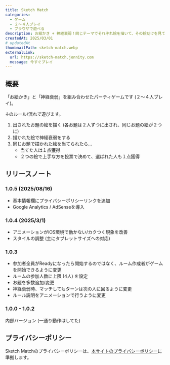```yaml
---
title: Sketch Match
categories:
  - ゲーム
  - ２～４人プレイ
  - ブラウザで遊べる
description: お絵かき + 神経衰弱！同じテーマでそれぞれ絵を描いて、その絵だけを見て神経衰弱をする
createdAt: 2025/03/01
# updatedAt
thumbnailPath: sketch-match.webp
externalLink:
  url: https://sketch-match.jonnity.com
  message: 今すぐプレイ
---
```


## 概要

「お絵かき」と「神経衰弱」を組み合わせたパーティゲームです (２～４人プレイ)。

↓のルール/流れで遊びます。

1. 出されたお題の絵を描く (各お題は２人ずつに出され、同じお題の絵が２つに)
2. 描かれた絵で神経衰弱をする
3. 同じお題で描かれた絵を当てられたら…
    * 当てた人は１点獲得
    * ２つの絵で上手な方を投票で決めて、選ばれた人も１点獲得

## リリースノート

### 1.0.5 (2025/08/16)

* 基本情報欄にプライバシーポリシーリンクを追加
* Google Analytics / AdSenseを導入

### 1.0.4 (2025/3/1)

* アニメーションがiOS環境で動かない/カクつく現象を改善
* スタイルの調整 (主にタブレットサイズへの対応)

### 1.0.3

* 参加者全員がReadyになったら開始するのではなく、ルーム作成者がゲームを開始できるように変更
* ルームの参加人数に上限 (4人) を設定
* お題を多数追加/変更
* 神経衰弱時、マッチしてもターンは次の人に回るように変更
* ルール説明をアニメーションで行うように変更

### 1.0.0 - 1.0.2

内部バージョン (一通り動作はしてた)

## プライバシーポリシー

Sketch Matchのプライバシーポリシーは、[本サイトのプライバシーポリシー](/profile)に準拠します。
